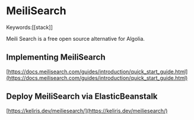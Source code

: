 # MeiliSearch
Keywords:[[stack]]

Meili Search is a free open source alternative for Algolia. 

## Implementing MeiliSearch
[https://docs.meilisearch.com/guides/introduction/quick_start_guide.html](https://docs.meilisearch.com/guides/introduction/quick_start_guide.html)

## Deploy MeiliSearch via ElasticBeanstalk
 [https://keliris.dev/meiliesearch/](https://keliris.dev/meiliesearch/)